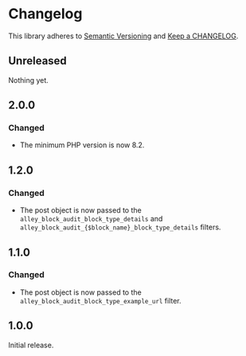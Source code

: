 # Changelog

This library adheres to [Semantic Versioning](https://semver.org/) and [Keep a CHANGELOG](https://keepachangelog.com/en/1.0.0/).

## Unreleased

Nothing yet.

## 2.0.0

### Changed

- The minimum PHP version is now 8.2.

## 1.2.0

### Changed

- The post object is now passed to the `alley_block_audit_block_type_details` and `alley_block_audit_{$block_name}_block_type_details` filters.

## 1.1.0

### Changed

- The post object is now passed to the `alley_block_audit_block_type_example_url` filter.

## 1.0.0

Initial release.
